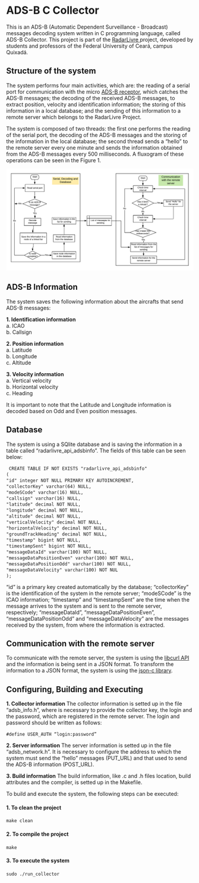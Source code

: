 # ADS-B C Collector


This is an ADS-B (Automatic Dependent Surveillance - Broadcast) messages decoding system written in C programming language, called ADS-B Collector. This project is part of the [RadarLivre ](https://github.com/RadarLivre) project, developed by students and professors of the Federal University of Ceará, campus Quixadá.

## Structure of the system

The system performs four main activities, which are: the reading of a serial port for communication with the micro [ADS-B receptor](https://www.google.com/url?q=http://www.anteni.net/adsb/index.html%23!/microADSB-USB-receiver/p/15504142/category%3D3647494&sa=D&ust=1580750718822000&usg=AFQjCNEDi4bLTWrB6PAnjjdxSLeQZRJJ5A), which catches the ADS-B messages; the decoding of the received ADS-B messages, to extract position, velocity and identification information; the storing of this information in a local database; and the sending of this information to a remote server which belongs to the RadarLivre Project.

The system is composed of two threads: the first one performs the reading of the serial port, the decoding of the ADS-B messages and the storing of the information in the local database; the second thread sends a “hello” to the remote server every one minute and sends the information obtained from the ADS-B messages every 500 milliseconds. A fluxogram of these operations can be seen in the Figure 1.

![ADS-B C Collector](https://github.com/Marianna-Pinho/TCC02-Implementation/blob/master/Diagrama%20do%20Coletor%20ADS-B%20em%20C%20%28english%29.png)

## ADS-B Information

The system saves the following information about the aircrafts that send ADS-B messages:

**1.  Identification information**<br>
	a. ICAO<br>
	b. Callsign
	
**2.  Position information**<br>
	a. Latitude<br>
	b. Longitude<br>
	c. Altitude
	
**3. Velocity information** <br>
	a. Vertical velocity <br>
	b. Horizontal velocity <br>
	c. Heading

It is important to note that the Latitude and Longitude information is decoded based on Odd and Even position messages.

## Database

The system is using a SQlite database and is saving the information in a table called “radarlivre_api_adsbinfo”. The fields of this table can be seen below:
<pre><code> CREATE TABLE IF NOT EXISTS "radarlivre_api_adsbinfo"
(
"id" integer NOT NULL PRIMARY KEY AUTOINCREMENT,
"collectorKey" varchar(64) NULL,
"modeSCode" varchar(16) NULL,
"callsign" varchar(16) NULL,
"latitude" decimal NOT NULL,
"longitude" decimal NOT NULL,
"altitude" decimal NOT NULL,
"verticalVelocity" decimal NOT NULL,
"horizontalVelocity" decimal NOT NULL,
"groundTrackHeading" decimal NOT NULL,
"timestamp" bigint NOT NULL,
"timestampSent" bigint NOT NULL,
"messageDataId" varchar(100) NOT NULL,
"messageDataPositionEven" varchar(100) NOT NULL,
"messageDataPositionOdd" varchar(100) NOT NULL,
"messageDataVelocity" varchar(100) NOT NUL
); </code></pre>

“id” is a primary key created automatically by the database; “collectorKey” is the identification of the system in the remote server; “modeSCode” is the ICAO information; “timestamp” and “timestampSent” are the time when the message arrives to the system and is sent to the remote server, respectively; “messageDataId”, “messageDataPositionEven”, “messageDataPositionOdd” and “messageDataVelocity” are the messages received by the system, from where the information is extracted.

## Communication with the remote server

To communicate with the remote server, the system is using the [libcurl API](https://curl.haxx.se/libcurl/) and the information is being sent in a JSON format. To transform the information to a JSON format, the system is using the [json-c library](https://ubuntu.pkgs.org/18.04/ubuntu-main-i386/libjson-c-dev_0.12.1-1.3_i386.deb.html).

## Configuring, Building and Executing
**1.  Collector information**
The collector information is setted up in the file “adsb_info.h”, where is necessary to provide the collector key, the login and the password, which are registered in the remote server. The login and password should be written as follows:
<pre><code>#define USER_AUTH “login:password”</code></pre>

**2.  Server information**
The server information is setted up in the file “adsb_network.h”. It is necessary to configure the address to which the system must send the “hello” messages (PUT_URL) and that used to send the ADS-B information (POST_URL).

**3. Build information**
The build information, like .c and .h files location, build attributes and the compiler, is setted up in the Makefile.

To build and execute the system, the following steps can be executed:
#### 1. To clean the project
	make clean
#### 2. To compile the project
	make
#### 3. To execute the system
	sudo ./run_collector
